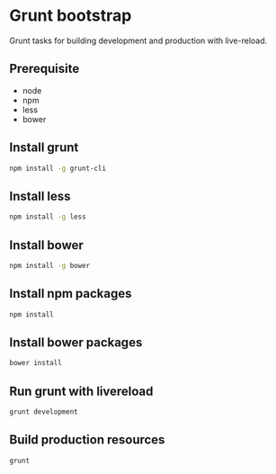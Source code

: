 Grunt bootstrap
============

Grunt tasks for building development and production with live-reload.

## Prerequisite
* node
* npm
* less
* bower


## Install grunt
```bash
npm install -g grunt-cli
```

## Install less
```bash
npm install -g less
```

## Install bower
```bash
npm install -g bower
```

## Install npm packages
```bash
npm install
```

## Install bower packages
```bash
bower install
```

## Run grunt with livereload
```bash
grunt development
```

## Build production resources
```bash
grunt
```